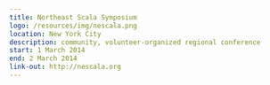 ```yaml
---
title: Northeast Scala Symposium
logo: /resources/img/nescala.png
location: New York City
description: community, volunteer-organized regional conference
start: 1 March 2014
end: 2 March 2014
link-out: http://nescala.org
---
```

